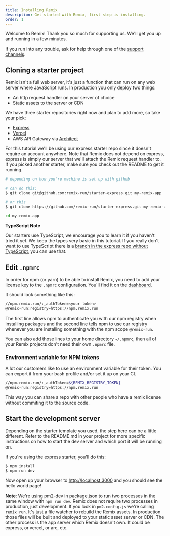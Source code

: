 ```yaml
---
title: Installing Remix
description: Get started with Remix, first step is installing.
order: 1
---
```


Welcome to Remix! Thank you so much for supporting us. We'll get you up and running in a few minutes.

If you run into any trouble, ask for help through one of the [support channels](/dashboard/support).

## Cloning a starter project

Remix isn't a full web server, it's just a function that can run on any web server where JavaScript runs. In production you only deploy two things:

- An http request handler on your server of choice
- Static assets to the server or CDN

We have three starter repositories right now and plan to add more, so take your pick:

- [Express](https://github.com/remix-run/starter-express)
- [Vercel](https://github.com/remix-run/starter-vercel)
- AWS API Gateway via [Architect](https://github.com/remix-run/starter-vercel)

For this tutorial we'll be using our express starter repo since it doesn't require an account anywhere. Note that Remix does not depend on express, express is simply our server that we'll attach the Remix request handler to. If you picked another starter, make sure you check out the README to get it running.

```bash
# depending on how you're machine is set up with github

# can do this:
$ git clone git@github.com:remix-run/starter-express.git my-remix-app

# or this
$ git clone https://github.com/remix-run/starter-express.git my-remix-app

cd my-remix-app
```

**TypeScript Note**

Our starters use TypeScript, we encourage you to learn it if you haven't tried it yet. We keep the types very basic in this tutorial. If you really don't want to use TypeScript there is a [branch in the express repo without TypeScript](https://github.com/remix-run/starter-express/tree/no-typescript), you can use that.

## Edit `.npmrc`

In order for npm (or yarn) to be able to install Remix, you need to add your license key to the `.npmrc` configuration. You'll find it on the [dashboard](/dashboard).

It should look something like this:

```bash
//npm.remix.run/:_authToken=<your token>
@remix-run:registry=https://npm.remix.run
```

The first line allows npm to authenticate you with our npm registry when installing packages and the second line tells npm to use our registry whenever you are installing something with the npm scope `@remix-run`.

You can also add those lines to your home directory `~/.npmrc`, then all of your Remix projects don't need their own `.npmrc` file.

### Environment variable for NPM tokens

A lot our customers like to use an environment variable for their token. You can export it from your bash profile and/or set it up on your CI.

```bash
//npm.remix.run/:_authToken=${REMIX_REGISTRY_TOKEN}
@remix-run:registry=https://npm.remix.run
```

This way you can share a repo with other people who have a remix license without commiting it to the source code.

## Start the development server

Depending on the starter template you used, the step here can be a little different. Refer to the README.md in your project for more specific instructions on how to start the dev server and which port it will be running on.

If you're using the express starter, you'll do this:

```bash
$ npm install
$ npm run dev
```

Now open up your browser to [http://localhost:3000](http://localhost:3000) and you should see the hello world page!

**Note**: We're using pm2-dev in package.json to run two processes in the same window with `npm run dev`. Remix does not require two processes in production, just development. If you look in `pm2.config.js` we're calling `remix run`. It's just a file watcher to rebuild the Remix assets. In production those files will be built and deployed to your static asset server or CDN. The other process is the app server which Remix doesn't own. It could be express, or vercel, or arc, etc.
